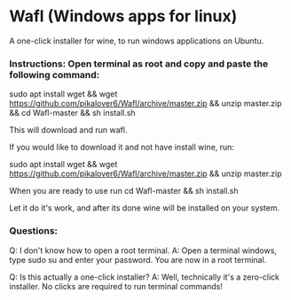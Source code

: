 # Wafl (Windows apps for linux)
A one-click installer for wine, to run windows applications on Ubuntu.

### Instructions: Open terminal as root and copy and paste the following command: 

sudo apt install wget && wget https://github.com/pikalover6/Wafl/archive/master.zip && unzip master.zip && cd Wafl-master && sh install.sh

This will download and run wafl.

If you would like to download it and not have install wine, run:

sudo apt install wget && wget https://github.com/pikalover6/Wafl/archive/master.zip && unzip master.zip

When you are ready to use run cd Wafl-master && sh install.sh

Let it do  it's work, and after its done wine will be installed on your system.

### Questions:

Q: I don't know how to open a root terminal.
A: Open a terminal windows, type sudo su and enter your password. You are now in a root terminal.

Q: Is this actually a one-click installer?
A: Well, technically it's a zero-click installer. No clicks are required to run terminal commands!
